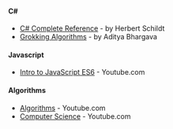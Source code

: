 #### C#
* [C# Complete Reference](https://g.co/kgs/PdGfJK) - by Herbert Schildt 
* [Grokking Algorithms](https://g.co/kgs/mJZWhZ) -   by Aditya Bhargava

#### Javascript
* [Intro to JavaScript ES6](https://www.youtube.com/playlist?list=PL-xu4i_QDSxcoDNeh8rx5-pHCCTOg0XsI) - Youtube.com

#### Algorithms
* [Algorithms](https://www.youtube.com/playlist?list=PLJTvi6Vq8-z9dFHYbvY5EVTNfgVjAUGWK) - Youtube.com
* [Computer Science](https://www.youtube.com/playlist?list=PL8dPuuaLjXtNlUrzyH5r6jN9ulIgZBpdo) - Youtube.com
